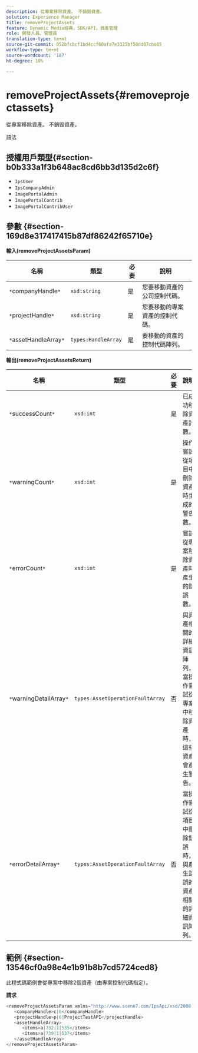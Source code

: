 ```yaml
---
description: 從專案移除資產。 不銷毀資產。
solution: Experience Manager
title: removeProjectAssets
feature: Dynamic Media經典，SDK/API，資產管理
role: 開發人員、管理員
translation-type: tm+mt
source-git-commit: 052bfcbcf1bd4ccf60afa7e3325bf58dd07cba85
workflow-type: tm+mt
source-wordcount: '187'
ht-degree: 10%

---
```



# removeProjectAssets{#removeprojectassets}

從專案移除資產。 不銷毀資產。

語法

## 授權用戶類型{#section-b0b333a1f3b648ac8cd6bb3d135d2c6f}

* `IpsUser`
* `IpsCompanyAdmin`
* `ImagePortalAdmin`
* `ImagePortalContrib`
* `ImagePortalContribUser`

## 參數 {#section-169d8e317417415b87df86242f65710e}

**輸入(removeProjectAssetsParam)**

| 名稱 | 類型 | 必要 | 說明 |
|---|---|---|---|
| `*`companyHandle`*` | `xsd:string` | 是 | 您要移動資產的公司控制代碼。 |
| `*`projectHandle`*` | `xsd:string` | 是 | 您要移動的專案資產的控制代碼。 |
| `*`assetHandleArray`*` | `types:HandleArray` | 是 | 要移動的資產的控制代碼陣列。 |

**輸出(removeProjectAssetsReturn)**

| 名稱 | 類型 | 必要 | 說明 |
|---|---|---|---|
| `*`successCount`*` | `xsd:int` | 是 | 已成功移除資產計數。 |
| `*`warningCount`*` | `xsd:int` | 是 | 操作嘗試從項目中刪除資產時生成的警告數。 |
| `*`errorCount`*` | `xsd:int` | 是 | 嘗試從專案移除資產時產生的錯誤數。 |
| `*`warningDetailArray`*` | `types:AssetOperationFaultArray` | 否 | 與資產相關的詳細資訊陣列，當操作嘗試從專案中移除資產時，這些資產會產生警告。 |
| `*`errorDetailArray`*` | `types:AssetOperationFaultArray` | 否 | 當操作嘗試從項目中刪除錯誤時，與產生錯誤的資產相關的詳細資訊陣列。 |

## 範例 {#section-13546cf0a98e4e1b91b8b7cd5724ced8}

此程式碼範例會從專案中移除2個資產（由專案控制代碼指定）。

**請求**

```java
<removeProjectAssetsParam xmlns="http://www.scene7.com/IpsApi/xsd/2008-01-15">
   <companyHandle>c|6</companyHandle>
   <projectHandle>p|6|ProjectTestAPI</projectHandle>
   <assetHandleArray>
      <items>a|732|1|535</items>
      <items>a|739|1|537</items>
   </assetHandleArray>
</removeProjectAssetsParam>
```

